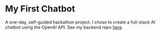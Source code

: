 # My First Chatbot

A one-day, self-guided hackathon project. I chose to create a full-stack AI chatbot using the OpenAI API. See my backend repo [here](https://github.com/tialaaa/chatbot-backend).
